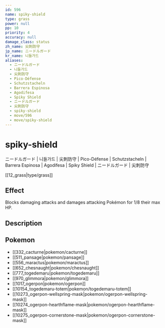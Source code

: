 ```yaml
---
id: 596
name: spiky-shield
type: grass
power: null
pp: 10
priority: 4
accuracy: null
damage_class: status
zh_name: 尖刺防守
jp_name: ニードルガード
kr_name: 니들가드
aliases:
  - ニードルガード
  - 니들가드
  - 尖刺防守
  - Pico-Défense
  - Schutzstacheln
  - Barrera Espinosa
  - Agodifesa
  - Spiky Shield
  - ニードルガード
  - 尖刺防守
  - spiky-shield
  - move/596
  - move/spiky-shield
---
```

# spiky-shield
    
ニードルガード | 니들가드 | 尖刺防守 | Pico-Défense | Schutzstacheln | Barrera Espinosa | Agodifesa | Spiky Shield | ニードルガード | 尖刺防守

[[12_grass|type/grass]]

## Effect

Blocks damaging attacks and damages attacking Pokémon for 1/8 their max HP.

## Description



## Pokemon

- [[332_cacturne|pokemon/cacturne]]
- [[511_pansage|pokemon/pansage]]
- [[556_maractus|pokemon/maractus]]
- [[652_chesnaught|pokemon/chesnaught]]
- [[777_togedemaru|pokemon/togedemaru]]
- [[970_glimmora|pokemon/glimmora]]
- [[1017_ogerpon|pokemon/ogerpon]]
- [[10154_togedemaru-totem|pokemon/togedemaru-totem]]
- [[10273_ogerpon-wellspring-mask|pokemon/ogerpon-wellspring-mask]]
- [[10274_ogerpon-hearthflame-mask|pokemon/ogerpon-hearthflame-mask]]
- [[10275_ogerpon-cornerstone-mask|pokemon/ogerpon-cornerstone-mask]]

